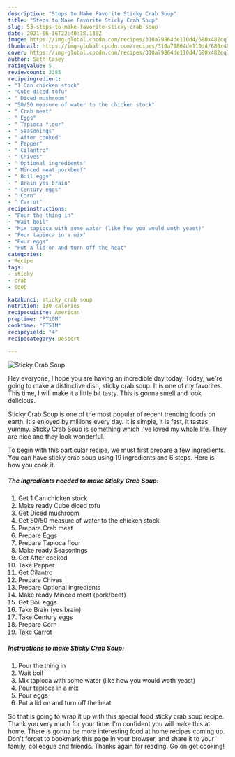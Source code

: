 ```yaml
---
description: "Steps to Make Favorite Sticky Crab Soup"
title: "Steps to Make Favorite Sticky Crab Soup"
slug: 53-steps-to-make-favorite-sticky-crab-soup
date: 2021-06-16T22:40:18.130Z
image: https://img-global.cpcdn.com/recipes/310a79864de110d4/680x482cq70/sticky-crab-soup-recipe-main-photo.jpg
thumbnail: https://img-global.cpcdn.com/recipes/310a79864de110d4/680x482cq70/sticky-crab-soup-recipe-main-photo.jpg
cover: https://img-global.cpcdn.com/recipes/310a79864de110d4/680x482cq70/sticky-crab-soup-recipe-main-photo.jpg
author: Seth Casey
ratingvalue: 5
reviewcount: 3385
recipeingredient:
- "1 Can chicken stock"
- "Cube diced tofu"
- " Diced mushroom"
- "50/50 measure of water to the chicken stock"
- " Crab meat"
- " Eggs"
- " Tapioca flour"
- " Seasonings"
- " After cooked"
- " Pepper"
- " Cilantro"
- " Chives"
- " Optional ingredients"
- " Minced meat porkbeef"
- " Boil eggs"
- " Brain yes brain"
- " Century eggs"
- " Corn"
- " Carrot"
recipeinstructions:
- "Pour the thing in"
- "Wait boil"
- "Mix tapioca with some water (like how you would woth yeast)"
- "Pour tapioca in a mix"
- "Pour eggs"
- "Put a lid on and turn off the heat"
categories:
- Recipe
tags:
- sticky
- crab
- soup

katakunci: sticky crab soup 
nutrition: 130 calories
recipecuisine: American
preptime: "PT10M"
cooktime: "PT51M"
recipeyield: "4"
recipecategory: Dessert

---
```



![Sticky Crab Soup](https://img-global.cpcdn.com/recipes/310a79864de110d4/680x482cq70/sticky-crab-soup-recipe-main-photo.jpg)

Hey everyone, I hope you are having an incredible day today. Today, we're going to make a distinctive dish, sticky crab soup. It is one of my favorites. This time, I will make it a little bit tasty. This is gonna smell and look delicious.

Sticky Crab Soup is one of the most popular of recent trending foods on earth. It's enjoyed by millions every day. It is simple, it is fast, it tastes yummy. Sticky Crab Soup is something which I've loved my whole life. They are nice and they look wonderful.




To begin with this particular recipe, we must first prepare a few ingredients. You can have sticky crab soup using 19 ingredients and 6 steps. Here is how you cook it.

<!--inarticleads1-->

##### The ingredients needed to make Sticky Crab Soup:

1. Get 1 Can chicken stock
1. Make ready Cube diced tofu
1. Get  Diced mushroom
1. Get 50/50 measure of water to the chicken stock
1. Prepare  Crab meat
1. Prepare  Eggs
1. Prepare  Tapioca flour
1. Make ready  Seasonings
1. Get  After cooked
1. Take  Pepper
1. Get  Cilantro
1. Prepare  Chives
1. Prepare  Optional ingredients
1. Make ready  Minced meat (pork/beef)
1. Get  Boil eggs
1. Take  Brain (yes brain)
1. Take  Century eggs
1. Prepare  Corn
1. Take  Carrot




<!--inarticleads2-->

##### Instructions to make Sticky Crab Soup:

1. Pour the thing in
1. Wait boil
1. Mix tapioca with some water (like how you would woth yeast)
1. Pour tapioca in a mix
1. Pour eggs
1. Put a lid on and turn off the heat




So that is going to wrap it up with this special food sticky crab soup recipe. Thank you very much for your time. I'm confident you will make this at home. There is gonna be more interesting food at home recipes coming up. Don't forget to bookmark this page in your browser, and share it to your family, colleague and friends. Thanks again for reading. Go on get cooking!
